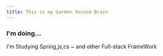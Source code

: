 ```yaml
---
title: This is my Garden Second Brain 
---
```


### I'm doing...
I'm Studying Spring,js,cs ~ and other Full-stack FrameWork 
 

